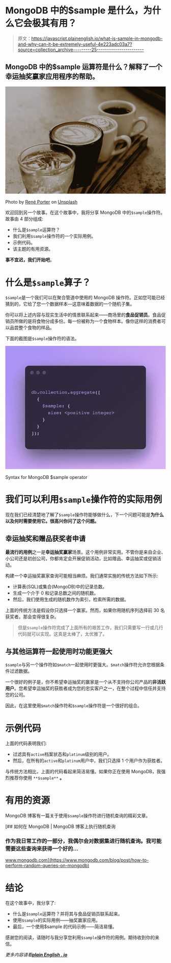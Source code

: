 # MongoDB 中的$sample 是什么，为什么它会极其有用？

> 原文：<https://javascript.plainenglish.io/what-is-sample-in-mongodb-and-why-can-it-be-extremely-useful-4e223adc03a7?source=collection_archive---------25----------------------->

## MongoDB 中的$sample 运算符是什么？解释了一个幸运抽奖赢家应用程序的帮助。

![](img/4910c1a1440d28d6e1cad1ace9558ed4.png)

Photo by [René Porter](https://unsplash.com/@reneporter?utm_source=medium&utm_medium=referral) on [Unsplash](https://unsplash.com?utm_source=medium&utm_medium=referral)

欢迎回到另一个故事。在这个故事中，我将分享 MongoDB 中的`$sample`操作符。故事由 4 部分组成:

*   什么是`$sample`运算符？
*   我们利用`$sample`操作符的一个实际用例。
*   示例代码。
*   该主题的有用资源。

**事不宜迟，我们开始吧**。

# 什么是`$sample`算子？

`$sample`是一个我们可以在聚合管道中使用的 MongoDB 操作符。正如您可能已经猜到的，它给了您一个数据样本—这意味着数据的一个随机子集。

你可以将上述内容与现实生活中的情景联系起来——商场里的**食品促销员**。食品促销员所做的是将食物分成多份。每一份被称为一个食物样本。像你这样的消费者可以品尝整个食物的样品。

下面的截图是`$sample`操作符的语法。

![](img/2ba47afd3d9e73412d54b6f219129d2d.png)

Syntax for MongoDB $sample operator

# 我们可以利用`$sample`操作符的实际用例

现在我们已经清楚地了解了`$sample`操作符能够做什么，下一个问题可能是**为什么以及何时需要使用它。很高兴你问了这个问题。**

## 幸运抽奖和赠品获奖者申请

**最流行的用例**之一是**幸运抽奖赢家**场景。这个用例非常实用。不管你是来自企业、小公司还是初创公司，你都肯定会开展促销活动，比如赠品、幸运抽奖或促销活动。

构建一个幸运抽奖赢家查询可能相当麻烦。我们通常实施的传统方法如下所示:

*   计算表(SQL)或集合(MongoDB)中的记录总数。
*   生成一个介于 0 和记录总数之间的随机数。
*   然后，我们使用生成的随机数作为索引，检索所需的数据。

上面的传统方法是假设你只选择一个赢家。然而，如果你用随机序列选择前 30 名获奖者。那会变得很复杂。

> 但是`$sample`操作符完成了上面所有的艰苦工作，我们只需要写一行或几行代码就可以实现。这真是太棒了，太优雅了。

## 与其他运算符一起使用时功能更强大

`$sample`与另一个操作符如`$match`一起使用时更强大。`$match`操作符允许您根据条件过滤数据。

一个很好的例子是，你不希望幸运抽奖的赢家是一个从不支持你公司产品的**非活跃用户**。您希望幸运抽奖的获胜者成为您的忠实客户之一，在整个过程中信任并支持您的公司。

因此，在这里使用`$match`操作符和`$sample`操作符是一个很好的组合。

# 示例代码

上面的代码表明我们:

*   过滤具有`active`档案状态和`platinum`级别的用户。
*   然后，在所有的`active`和`platinum`用户中，我们只选择 1 个用户作为获胜者。

与传统方法相比，上面的代码看起来简洁易懂。如果你正在使用 MongoDB，我强烈推荐你使用 `**$sample**` **。**

# 有用的资源

MongoDB 博客有一篇关于使用`$sample`操作符进行随机查询的精彩文章。

[](https://www.mongodb.com/blog/post/how-to-perform-random-queries-on-mongodb) [## 如何在 MongoDB | MongoDB 博客上执行随机查询

### 作为我日常工作的一部分，我偶尔会对数据集进行随机查询。我可能需要这些查询来获得一个好的…

www.mongodb.com](https://www.mongodb.com/blog/post/how-to-perform-random-queries-on-mongodb) 

# 结论

在这个故事中，我分享了:

*   什么是`$sample`运算符？并将其与食品促销员联系起来。
*   使用`$sample`的实际用例——抽奖赢家应用。
*   最后，一个使用$sample 的代码示例——简洁易懂。

感谢您的阅读，请随时与我分享您利用`$sample`操作符的用例。期待收到你的来信。

*更多内容请看*[***plain English . io***](http://plainenglish.io/)